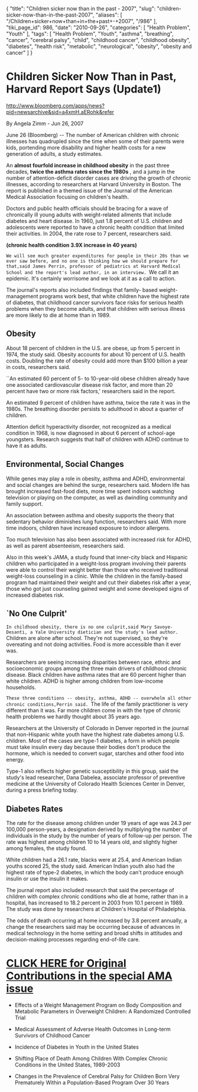 {
    "title": "Children sicker now than in the past - 2007",
    "slug": "children-sicker-now-than-in-the-past-2007",
    "aliases": [
        "/Children+sicker+now+than+in+the+past+-+2007",
        "/986"
    ],
    "tiki_page_id": 986,
    "date": "2010-09-26",
    "categories": [
        "Health Problem",
        "Youth"
    ],
    "tags": [
        "Health Problem",
        "Youth",
        "asthma",
        "breathing",
        "cancer",
        "cerebral palsy",
        "child",
        "childhood cancer",
        "childhood obesity",
        "diabetes",
        "health risk",
        "metabolic",
        "neurological",
        "obesity",
        "obesity and cancer"
    ]
}


# Children Sicker Now Than in Past, Harvard Report Says (Update1)

http://www.bloomberg.com/apps/news?pid=newsarchive&sid=a4xmH.aERohk&refer 

By Angela Zimm - Jun 26, 2007

June 26 (Bloomberg) -- The number of American children with chronic illnesses has quadrupled since the time when some of their parents were kids, portending more disability and higher health costs for a new generation of adults, a study estimates.

An  **almost fourfold increase in childhood obesity**  in the past three decades,  **twice the asthma rates since the 1980s** , and a jump in the number of attention-deficit disorder cases are driving the growth of chronic illnesses, according to researchers at Harvard University in Boston. The report is published in a themed issue of the Journal of the American Medical Association focusing on children's health.

Doctors and public health officials should be bracing for a wave of chronically ill young adults with weight-related ailments that include diabetes and heart disease. In 1960, just 1.8 percent of U.S. children and adolescents were reported to have a chronic health condition that limited their activities. In 2004, the rate rose to 7 percent, researchers said.

 **(chronic health condition 3.9X increase in 40 years)** 

``We will see much greater expenditures for people in their 20s than we ever saw before, and no one is thinking how we should prepare for that,said James Perrin, professor of pediatrics at Harvard Medical School and the report's lead author, in an interview. ``We call it an epidemic. It's certainly worrisome and we look at it as a call to action.

The journal's reports also included findings that family- based weight-management programs work best, that white children have the highest rate of diabetes, that childhood cancer survivors face risks for serious health problems when they become adults, and that children with serious illness are more likely to die at home than in 1989.

## Obesity

About 18 percent of children in the U.S. are obese, up from 5 percent in 1974, the study said. Obesity accounts for about 10 percent of U.S. health costs. Doubling the rate of obesity could add more than $100 billion a year in costs, researchers said.

``An estimated 60 percent of 5- to 10-year-old obese children already have one associated cardiovascular disease risk factor, and more than 20 percent have two or more risk factors,' researchers said in the report.

An estimated 9 percent of children have asthma, twice the rate it was in the 1980s. The breathing disorder persists to adulthood in about a quarter of children.

Attention deficit hyperactivity disorder, not recognized as a medical condition in 1968, is now diagnosed in about 6 percent of school-age youngsters. Research suggests that half of children with ADHD continue to have it as adults.

## Environmental, Social Changes

While genes may play a role in obesity, asthma and ADHD, environmental and social changes are behind the surge, researchers said. Modern life has brought increased fast-food diets, more time spent indoors watching television or playing on the computer, as well as dwindling community and family support.

An association between asthma and obesity supports the theory that sedentary behavior diminishes lung function, researchers said. With more time indoors, children have increased exposure to indoor allergens.

Too much television has also been associated with increased risk for ADHD, as well as parent absenteeism, researchers said.

Also in this week's JAMA, a study found that inner-city black and Hispanic children who participated in a weight-loss program involving their parents were able to control their weight better than those who received traditional weight-loss counseling in a clinic. While the children in the family-based program had maintained their weight and cut their diabetes risk after a year, those who got just counseling gained weight and some developed signs of increased diabetes risk.

## `No One Culprit'

``In childhood obesity, there is no one culprit,said Mary Savoye-Desanti, a Yale University dietician and the study's lead author. ``Children are alone after school. They're not supervised, so they're overeating and not doing activities. Food is more accessible than it ever was.

Researchers are seeing increasing disparities between race, ethnic and socioeconomic groups among the three main drivers of childhood chronic disease. Black children have asthma rates that are 60 percent higher than white children. ADHD is higher among children from low-income households.

``These three conditions -- obesity, asthma, ADHD -- overwhelm all other chronic conditions,Perrin said. ``The life of the family practitioner is very different than it was. Far more children come in with the type of chronic health problems we hardly thought about 35 years ago.

Researchers at the University of Colorado in Denver reported in the journal that non-Hispanic white youth have the highest rate diabetes among U.S. children. Most of the cases are type-1 diabetes, a form in which people must take insulin every day because their bodies don't produce the hormone, which is needed to convert sugar, starches and other food into energy.

Type-1 also reflects higher genetic susceptibility in this group, said the study's lead researcher, Dana Dabelea, associate professor of preventive medicine at the University of Colorado Health Sciences Center in Denver, during a press briefing today.

## Diabetes Rates

The rate for the disease among children under 19 years of age was 24.3 per 100,000 person-years, a designation derived by multiplying the number of individuals in the study by the number of years of follow-up per person. The rate was highest among children 10 to 14 years old, and slightly higher among females, the study found.

White children had a 26.1 rate, blacks were at 25.4, and American Indian youths scored 25, the study said. American Indian youth also had the highest rate of type-2 diabetes, in which the body can't produce enough insulin or use the insulin it makes.

The journal report also included research that said the percentage of children with complex chronic conditions who die at home, rather than in a hospital, has increased to 18.2 percent in 2003 from 10.1 percent in 1989. The study was done by researchers at Children's Hospital of Philadelphia.

The odds of death occurring at home increased by 3.8 percent annually, a change the researchers said may be occurring because of advances in medical technology in the home setting and broad shifts in attitudes and decision-making processes regarding end-of-life care. 

# [CLICK HERE for Original Contributions in the special AMA issue](http://jama.ama-assn.org/content/vol297/issue24/index.dtl%20)

* Effects of a Weight Management Program on Body Composition and Metabolic Parameters in Overweight Children: A Randomized Controlled Trial

* Medical Assessment of Adverse Health Outcomes in Long-term Survivors of Childhood Cancer

* Incidence of Diabetes in Youth in the United States

* Shifting Place of Death Among Children With Complex Chronic Conditions in the United States, 1989-2003

* Changes in the Prevalence of Cerebral Palsy for Children Born Very Prematurely Within a Population-Based Program Over 30 Years